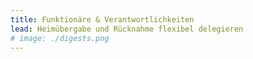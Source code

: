 ```yaml
---
title: Funktionäre & Verantwortlichkeiten
lead: Heimübergabe und Rücknahme flexibel delegieren
# image: ./digests.png
---
```




